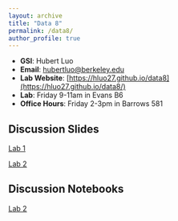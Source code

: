 ```yaml
---
layout: archive
title: "Data 8"
permalink: /data8/
author_profile: true
---
```


- **GSI**: Hubert Luo
- **Email**: hubertluo@berkeley.edu
- **Lab Website**: [https://hluo27.github.io/data8](https://hluo27.github.io/data8/)
- **Lab**: Friday 9-11am in Evans B6
- **Office Hours**: Friday 2-3pm in Barrows 581

## Discussion Slides

[Lab 1](https://github.com/hLuo27/teaching/raw/master/data8/slides/lab1.pdf)

[Lab 2](https://github.com/hLuo27/teaching/raw/master/data8/slides/lab1.pdf)

## Discussion Notebooks

[Lab 2](https://github.com/hLuo27/teaching/blob/master/data8/notebooks/lab2.ipynb)